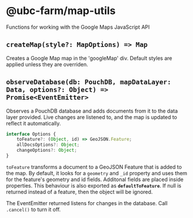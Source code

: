 # @ubc-farm/map-utils
Functions for working with the Google Maps JavaScript API

## `createMap(style?: MapOptions) => Map`
Creates a Google Map map in the 'googleMap' div. Default styles are applied
unless they are overriden.

## `observeDatabase(db: PouchDB, mapDataLayer: Data, options?: Object) => Promise<EventEmitter>`
Observes a PouchDB database and adds documents from it to the data layer
provided. Live changes are listened to, and the map is updated to reflect it
automatically.

```typescript
interface Options {
	toFeature?: (Object, id) => GeoJSON.Feature;
	allDocsOptions?: Object;
	changeOptions?: Object;
}
```
`toFeature` transforms a document to a GeoJSON Feature that is added to the map.
By default, it looks for a `geometry` and `_id` property and uses them for the
feature's geometry and id fields. Additonal fields are placed inside properties.
This behaviour is also exported as **`defaultToFeature`**.
If null is returned instead of a feature, then the object will be ignored.

The EventEmitter returned listens for changes in the database. Call `.cancel()`
to turn it off.
